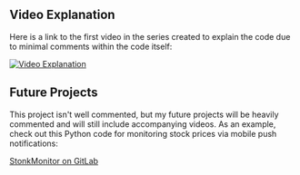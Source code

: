 ## Video Explanation

Here is a link to the first video in the series created to explain the code due to minimal comments within the code itself:

[![Video Explanation](https://img.youtube.com/vi/IjyP7n4jqTk/0.jpg)](https://youtu.be/IjyP7n4jqTk?si=d6MEB7fzXE1oX5UZ)

## Future Projects

This project isn't well commented, but my future projects will be heavily commented and will still include accompanying videos. As an example, check out this Python code for monitoring stock prices via mobile push notifications:

[StonkMonitor on GitLab](https://gitlab.com/gardner-money-growth/stonkmonitor)

